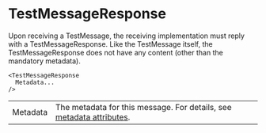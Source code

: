 <!--
SPDX-FileCopyrightText: 2020-2023 Contributors to the Shapeshifter project

SPDX-License-Identifier: Apache-2.0
-->

# TestMessageResponse

Upon receiving a TestMessage, the receiving implementation must reply with a TestMessageResponse.
Like the TestMessage itself, the TestMessageResponse does not have any content (other than the mandatory metadata).

```
<TestMessageResponse
  Metadata...
/>
```

|          |                                                                                                |
|----------|------------------------------------------------------------------------------------------------|
| Metadata | The metadata for this message. For details, see [metadata attributes](metadata-attributes.md). |
